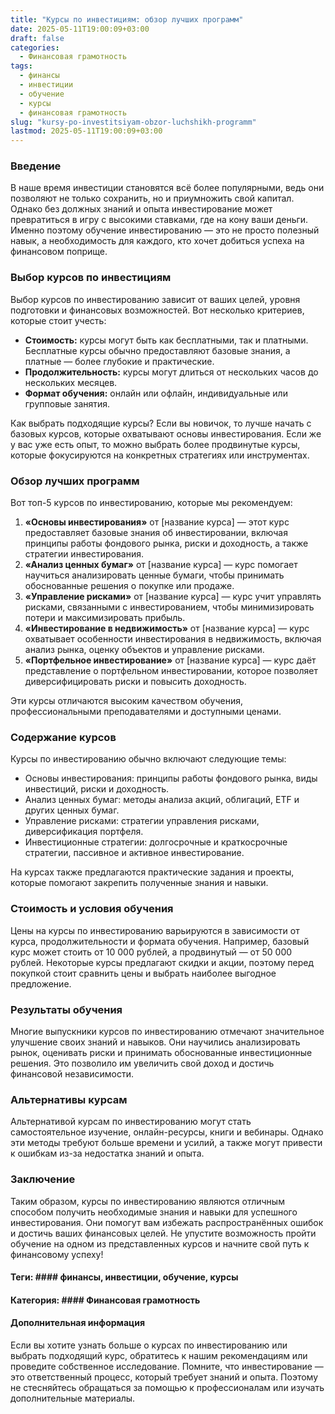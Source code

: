 ```yaml
---
title: "Курсы по инвестициям: обзор лучших программ"
date: 2025-05-11T19:00:09+03:00
draft: false
categories:
  - Финансовая грамотность
tags:
  - финансы
  - инвестиции
  - обучение
  - курсы
  - финансовая грамотность
slug: "kursy-po-investitsiyam-obzor-luchshikh-programm"
lastmod: 2025-05-11T19:00:09+03:00
---
```


### Введение ###

В наше время инвестиции становятся всё более популярными, ведь они позволяют не только сохранить, но и приумножить свой капитал. Однако без должных знаний и опыта инвестирование может превратиться в игру с высокими ставками, где на кону ваши деньги. Именно поэтому обучение инвестированию — это не просто полезный навык, а необходимость для каждого, кто хочет добиться успеха на финансовом поприще.

### Выбор курсов по инвестициям ###

Выбор курсов по инвестированию зависит от ваших целей, уровня подготовки и финансовых возможностей. Вот несколько критериев, которые стоит учесть:

* **Стоимость:** курсы могут быть как бесплатными, так и платными. Бесплатные курсы обычно предоставляют базовые знания, а платные — более глубокие и практические.
* **Продолжительность:** курсы могут длиться от нескольких часов до нескольких месяцев.
* **Формат обучения:** онлайн или офлайн, индивидуальные или групповые занятия.

Как выбрать подходящие курсы? Если вы новичок, то лучше начать с базовых курсов, которые охватывают основы инвестирования. Если же у вас уже есть опыт, то можно выбрать более продвинутые курсы, которые фокусируются на конкретных стратегиях или инструментах.

### Обзор лучших программ ###

Вот топ-5 курсов по инвестированию, которые мы рекомендуем:

1. **«Основы инвестирования»** от [название курса] — этот курс предоставляет базовые знания об инвестировании, включая принципы работы фондового рынка, риски и доходность, а также стратегии инвестирования.
2. **«Анализ ценных бумаг»** от [название курса] — курс помогает научиться анализировать ценные бумаги, чтобы принимать обоснованные решения о покупке или продаже.
3. **«Управление рисками»** от [название курса] — курс учит управлять рисками, связанными с инвестированием, чтобы минимизировать потери и максимизировать прибыль.
4. **«Инвестирование в недвижимость»** от [название курса] — курс охватывает особенности инвестирования в недвижимость, включая анализ рынка, оценку объектов и управление рисками.
5. **«Портфельное инвестирование»** от [название курса] — курс даёт представление о портфельном инвестировании, которое позволяет диверсифицировать риски и повысить доходность.

Эти курсы отличаются высоким качеством обучения, профессиональными преподавателями и доступными ценами.

### Содержание курсов ###

Курсы по инвестированию обычно включают следующие темы:

* Основы инвестирования: принципы работы фондового рынка, виды инвестиций, риски и доходность.
* Анализ ценных бумаг: методы анализа акций, облигаций, ETF и других ценных бумаг.
* Управление рисками: стратегии управления рисками, диверсификация портфеля.
* Инвестиционные стратегии: долгосрочные и краткосрочные стратегии, пассивное и активное инвестирование.

На курсах также предлагаются практические задания и проекты, которые помогают закрепить полученные знания и навыки.

### Стоимость и условия обучения ###

Цены на курсы по инвестированию варьируются в зависимости от курса, продолжительности и формата обучения. Например, базовый курс может стоить от 10 000 рублей, а продвинутый — от 50 000 рублей. Некоторые курсы предлагают скидки и акции, поэтому перед покупкой стоит сравнить цены и выбрать наиболее выгодное предложение.

### Результаты обучения ###

Многие выпускники курсов по инвестированию отмечают значительное улучшение своих знаний и навыков. Они научились анализировать рынок, оценивать риски и принимать обоснованные инвестиционные решения. Это позволило им увеличить свой доход и достичь финансовой независимости.

### Альтернативы курсам ###

Альтернативой курсам по инвестированию могут стать самостоятельное изучение, онлайн-ресурсы, книги и вебинары. Однако эти методы требуют больше времени и усилий, а также могут привести к ошибкам из-за недостатка знаний и опыта.

### Заключение ###

Таким образом, курсы по инвестированию являются отличным способом получить необходимые знания и навыки для успешного инвестирования. Они помогут вам избежать распространённых ошибок и достичь ваших финансовых целей. Не упустите возможность пройти обучение на одном из представленных курсов и начните свой путь к финансовому успеху!

#### Теги: #### финансы, инвестиции, обучение, курсы

#### Категория: #### Финансовая грамотность

#### Дополнительная информация ####

Если вы хотите узнать больше о курсах по инвестированию или выбрать подходящий курс, обратитесь к нашим рекомендациям или проведите собственное исследование. Помните, что инвестирование — это ответственный процесс, который требует знаний и опыта. Поэтому не стесняйтесь обращаться за помощью к профессионалам или изучать дополнительные материалы.
